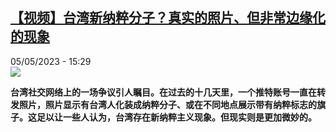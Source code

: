 <!--1683294302000-->
[【视频】台湾新纳粹分子？真实的照片、但非常边缘化的现象](https://www.rfi.fr/cn/%E6%B8%AF%E6%BE%B3%E5%8F%B0/20230505-%E8%A7%86%E9%A2%91-%E5%8F%B0%E6%B9%BE%E6%96%B0%E7%BA%B3%E7%B2%B9%E5%88%86%E5%AD%90-%E7%9C%9F%E5%AE%9E%E7%9A%84%E7%85%A7%E7%89%87-%E4%BD%86%E9%9D%9E%E5%B8%B8%E8%BE%B9%E7%BC%98%E5%8C%96%E7%9A%84%E7%8E%B0%E8%B1%A1)
------

<div>05/05/2023 - 15:29</div><img src="https://s.rfi.fr/media/display/1ca394f2-0fbd-11ea-bac8-005056a99247/w:1280/p:16x9/capture_135.jpg"><p><strong>台湾社交网络上的一场争议引人瞩目。在过去的十几天里，一个推特账号一直在转发照片，照片显示有台湾人化装成纳粹分子、或在不同地点展示带有纳粹标志的旗子。这足以让一些人认为，台湾存在新纳粹主义现象。但现实则是更加微妙的。                    </strong></p><div><p> </p><div data-selfpromo-newsletter></div><div data-selfpromo-app></div></div>
